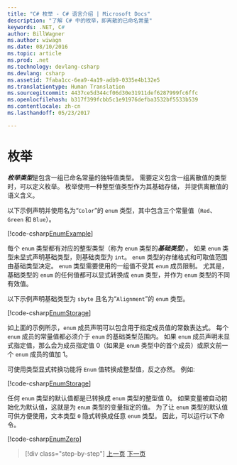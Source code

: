 ```yaml
---
title: "C# 枚举 - C# 语言介绍 | Microsoft Docs"
description: "了解 C# 中的枚举，即离散的已命名常量"
keywords: .NET, C#
author: BillWagner
ms.author: wiwagn
ms.date: 08/10/2016
ms.topic: article
ms.prod: .net
ms.technology: devlang-csharp
ms.devlang: csharp
ms.assetid: 7faba1cc-6ea9-4a19-adb9-0335e4b132e5
ms.translationtype: Human Translation
ms.sourcegitcommit: 4437ce5d344cf06d30e31911def6287999fc6ffc
ms.openlocfilehash: b317f399fcbb5c1e91976defba3532bf5533b539
ms.contentlocale: zh-cn
ms.lasthandoff: 05/23/2017

---
```

    
# 枚举
<a id="enums" class="xliff"></a>

***枚举类型***是包含一组已命名常量的独特值类型。 需要定义包含一组离散值的类型时，可以定义枚举。 枚举使用一种整型值类型作为其基础存储， 并提供离散值的语义含义。

以下示例声明并使用名为“`Color`”的 `enum` 类型，其中包含三个常量值（`Red`、`Green` 和 `Blue`）。

[!code-csharp[EnumExample](../../../samples/snippets/csharp/tour/enums/Program.cs#L3-L36)]

每个 `enum` 类型都有对应的整型类型（称为 `enum` 类型的***基础类型***）。 如果 `enum` 类型未显式声明基础类型，则基础类型为 `int`。 `enum` 类型的存储格式和可取值范围由基础类型决定。 `enum` 类型需要使用的一组值不受其 `enum` 成员限制。 尤其是，基础类型的 `enum` 的任何值都可以显式转换成 `enum` 类型，并作为 `enum` 类型的不同有效值。

以下示例声明基础类型为 `sbyte` 且名为“`Alignment`”的 `enum` 类型。

[!code-csharp[EnumStorage](../../../samples/snippets/csharp/tour/enums/Program.cs#L38-L43)]

如上面的示例所示，`enum` 成员声明可以包含用于指定成员值的常数表达式。 每个 `enum` 成员的常量值都必须介于 `enum` 的基础类型范围内。 如果 `enum` 成员声明未显式指定值，那么会为成员指定值 0（如果是 `enum` 类型中的首个成员）或原文前一个 `enum` 成员的值加 1。

可使用类型显式转换功能将 `Enum` 值转换成整型值，反之亦然。 例如: 

[!code-csharp[EnumStorage](../../../samples/snippets/csharp/tour/enums/Program.cs#L49-L50)]

任何 `enum` 类型的默认值都是已转换成 `enum` 类型的整型值 0。 如果变量被自动初始化为默认值，这就是为 `enum` 类型的变量指定的值。 为了让 `enum` 类型的默认值可供方便使用，文本类型 `0` 隐式转换成任意 `enum` 类型。 因此，可以运行以下命令。

[!code-csharp[EnumZero](../../../samples/snippets/csharp/tour/enums/Program.cs#L58-L58)]

>[!div class="step-by-step"]
[上一页](interfaces.md)
[下一页](delegates.md)

